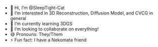 - 👋 Hi, I’m @SleepTight-Cat
- 👀 I’m interested in 3D Reconstruction, Diffusion Model, and CVCG in general
- 🌱 I’m currently learning 3DGS
- 💞️ I’m looking to collaborate on everything!
- 😄 Pronouns: They/Them
- ⚡ Fun fact: I have a Nekomata friend

<!---
SleepTight-Cat/SleepTight-Cat is a ✨ special ✨ repository because its `README.md` (this file) appears on your GitHub profile.
You can click the Preview link to take a look at your changes.
--->
